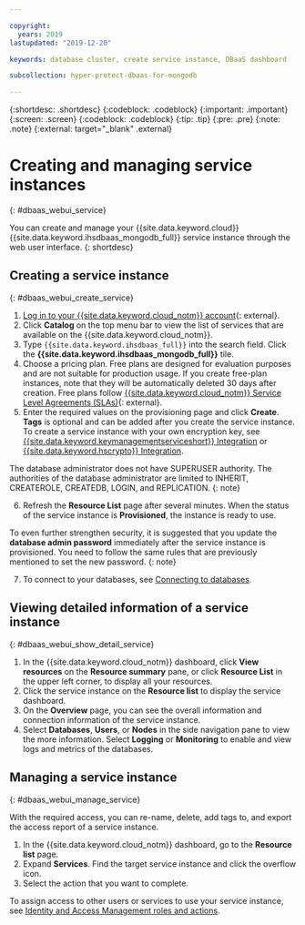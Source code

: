 ```yaml
---

copyright:
  years: 2019
lastupdated: "2019-12-20"

keywords: database cluster, create service instance, DBaaS dashboard

subcollection: hyper-protect-dbaas-for-mongodb

---
```


{:shortdesc: .shortdesc}
{:codeblock: .codeblock}
{:important: .important}
{:screen: .screen}
{:codeblock: .codeblock}
{:tip: .tip}
{:pre: .pre}
{:note: .note}
{:external: target="_blank" .external}

# Creating and managing service instances
{: #dbaas_webui_service}

You can create and manage your {{site.data.keyword.cloud}} {{site.data.keyword.ihsdbaas_mongodb_full}} service instance through the web user interface.
{: shortdesc}

## Creating a service instance
{: #dbaas_webui_create_service}

1. [Log in to your {{site.data.keyword.cloud_notm}} account](https://cloud.ibm.com/login){: external}.
2. Click **Catalog** on the top menu bar to view the list of services that are available on the {{site.data.keyword.cloud_notm}}.
3. Type `{{site.data.keyword.ihsdbaas_full}}` into the search field. Click the **{{site.data.keyword.ihsdbaas_mongodb_full}}** tile.
4. Choose a pricing plan. Free plans are designed for evaluation purposes and are not suitable for production usage. If you create free-plan instances, note that they will be automatically deleted 30 days after creation. Free plans follow [{{site.data.keyword.cloud_notm}} Service Level Agreements (SLAs)](https://www-03.ibm.com/software/sla/sladb.nsf/pdf/6605-18/$file/i126-6605-18_08-2019_en_US.pdf){: external}.
5. Enter the required values on the provisioning page and click **Create**. **Tags** is optional and can be added after you create the service instance. To create a service instance with your own encryption key, see [{{site.data.keyword.keymanagementserviceshort}} Integration](/docs/services/hyper-protect-dbaas-for-mongodb?topic=hyper-protect-dbaas-for-mongodb-key-protect-byok) or [{{site.data.keyword.hscrypto}} Integration](/docs/services/hyper-protect-dbaas-for-mongodb?topic=hyper-protect-dbaas-for-mongodb-hpcs-byok).

  The database administrator does not have SUPERUSER authority. The authorities of the database administrator are limited to INHERIT, CREATEROLE, CREATEDB, LOGIN, and REPLICATION.
  {: note}

6. Refresh the **Resource List** page after several minutes. When the status of the service instance is **Provisioned**, the instance is ready to use.

  To even further strengthen security, it is suggested that you update the **database admin password** immediately after the service instance is provisioned. You need to follow the same rules that are previously mentioned to set the new password.
  {: note}

  7. To connect to your databases, see [Connecting to databases](/docs/services/hyper-protect-dbaas-for-mongodb?topic=hyper-protect-dbaas-for-mongodb-gettingstarted#accessing-database-introduction).

## Viewing detailed information of a service instance
{: #dbaas_webui_show_detail_service}

1. In the {{site.data.keyword.cloud_notm}} dashboard, click **View resources** on the **Resource summary** pane, or click **Resource List** in the upper left corner, to display all your resources.
2. Click the service instance on the **Resource list** to display the service dashboard.
3. On the **Overview** page, you can see the overall information and connection information of the service instance.
4. Select **Databases**, **Users**, or **Nodes** in the side navigation pane to view the more information. Select **Logging** or **Monitoring** to enable and view logs and metrics of the databases.

## Managing a service instance
{: #dbaas_webui_manage_service}

With the required access, you can re-name, delete, add tags to, and export the access report of a service instance.

1. In the {{site.data.keyword.cloud_notm}} dashboard, go to the **Resource list** page.
2. Expand **Services**. Find the target service instance and click the overflow icon.
3. Select the action that you want to complete.

To assign access to other users or services to use your service instance, see [Identity and Access Management roles and actions](/docs/services/hyper-protect-dbaas-for-mongodb?topic=hyper-protect-dbaas-for-mongodb-iam).
